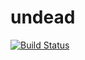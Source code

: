 # undead

[![Build Status](https://travis-ci.org/wojakson/undead.svg?branch=master)](https://travis-ci.org/pantadeusz/tau-dzienne)